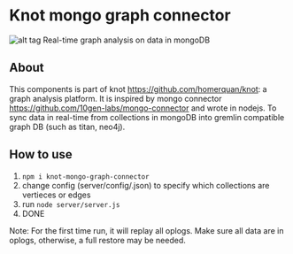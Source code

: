 Knot mongo graph connector
==========================
![alt tag](http://spirtfire.com/res/img/knot-connector.svg)
Real-time graph analysis on data in mongoDB

About
-----
This components is part of knot <https://github.com/homerquan/knot>: a graph analysis platform.
It is inspired by mongo connector
<https://github.com/10gen-labs/mongo-connector>
and wrote in nodejs. To sync data in real-time from collections in mongoDB into gremlin compatible graph DB (such as titan, neo4j). 

How to use
----------
1. `npm i knot-mongo-graph-connector`
2. change config (server/config/<env>.json) to specify which collections are vertieces or edges
3. run `node server/server.js`
4. DONE

Note: For the first time run, it will replay all oplogs. Make sure all data are in oplogs, otherwise, a full restore may be needed. 

